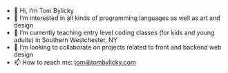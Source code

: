 - 👋 Hi, I’m Tom Bylicky
- 👀 I’m interested in all kinds of programming languages as well as art and design
- 🌱 I’m currently teaching entry level coding classes (for kids and young adults) in Southern Westchester, NY
- 💞️ I’m looking to collaborate on projects related to front and backend web design
- 📫 How to reach me: tom@tombylicky.com

<!---
TBylicky/TBylicky is a ✨ special ✨ repository because its `README.md` (this file) appears on your GitHub profile.
You can click the Preview link to take a look at your changes.
--->
